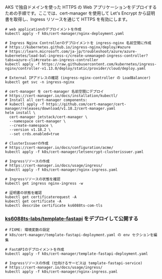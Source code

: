 AKS で独自ドメインを使った HTTPS の Web アプリケーションをデプロイするための手順です。ここでは、cert-manager を使用して Let's Encrypt から証明書を取得し、Ingress リソースを通じて HTTPS を有効にします。

<!-- @gemini AKS で独自ドメインを使ったHTTPS対応なWebサーバー公開方法を一番シンプルにわかる方法で教えて -->

```shell
# web applicationのデプロイメントを作成
kubectl apply -f k8s/cert-manager/nginx-deployment.yaml

# Ingress Nginx Controllerのデプロイメントを ingress-nginx 名前空間に作成
# https://kubernetes.github.io/ingress-nginx/deploy/#azure
# https://learn.microsoft.com/ja-jp/troubleshoot/azure/azure-kubernetes/load-bal-ingress-c/create-unmanaged-ingress-controller?tabs=azure-cli#create-an-ingress-controller
kubectl apply -f https://raw.githubusercontent.com/kubernetes/ingress-nginx/controller-v1.13.0/deploy/static/provider/cloud/deploy.yaml

# External IPアドレスの確認 (ingress-nginx-controller の LoadBalancer)
kubectl get svc -n ingress-nginx

# cert-manager を cert-manager 名前空間にデプロイ
# https://cert-manager.io/docs/installation/kubectl/
# Install all cert-manager components:
# kubectl apply -f https://github.com/cert-manager/cert-manager/releases/download/v1.18.2/cert-manager.yaml
helm install \
  cert-manager jetstack/cert-manager \
  --namespace cert-manager \
  --create-namespace \
  --version v1.18.2 \
  --set crds.enabled=true

# ClusterIssuerの作成
# https://cert-manager.io/docs/configuration/acme/
kubectl apply -f k8s/cert-manager/letsencrypt-clusterissuer.yaml

# Ingressリソースの作成
# https://cert-manager.io/docs/usage/ingress/
kubectl apply -f k8s/cert-manager/nginx-ingress.yaml

# Ingressリソースの状態を確認
kubectl get ingress nginx-ingress -w

# 証明書の状態を確認
kubectl get certificaterequest -A
kubectl get certificate -A
kubectl describe certificate ks6088ts-com-tls
```

### [ks6088ts-labs/template-fastapi](https://github.com/ks6088ts-labs/template-fastapi) をデプロイして公開する

```shell
# FIXME: 環境変数の設定
# k8s/cert-manager/template-fastapi-deployment.yaml の env セクションを編集

# FastAPIのデプロイメントを作成
kubectl apply -f k8s/cert-manager/template-fastapi-deployment.yaml

# Ingressリソースの作成 (仕向けるサービスは template-fastapi-service)
# https://cert-manager.io/docs/usage/ingress/
kubectl apply -f k8s/cert-manager/nginx-ingress.yaml
```
